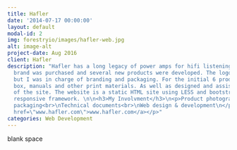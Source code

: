 ```yaml
---
title: Hafler
date: '2014-07-17 00:00:00'
layout: default
modal-id: 2
img: forestryio/images/hafler-web.jpg
alt: image-alt
project-date: Aug 2016
client: Hafler
description: "Hafler has a long legacy of power amps for hifi listening systems. The
  brand was purchased and several new products were developed. The logo was decided
  but I was in charge of branding and packaging. For the initial 6 products I created
  box, manuals and other print materials. As well as designed and assisted the development
  of the site. The website is a static HTML site using LESS and bootstrap for the
  responsive framework. \n\n<h3>My Involvment</h3>\n<p>Product photography<br>\nProduct
  packaging<br>\nTechnical documents<br>\nWeb design & development\n</p>\n\n<p><a
  href=\"www.hafler.com\">www.hafler.com</a></p>"
categories: Web Development
---
```

blank space